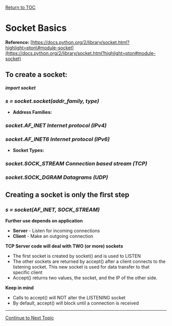 <a href="https://github.com/CyberTrainingUSAF/08-Network-Programming/blob/master/00-Table-of-Contents.md" rel="Return to TOC"> Return to TOC </a>

# Socket Basics

**Reference:** [https://docs.python.org/2/library/socket.html?highlight=pton\#module-socket](https://docs.python.org/2/library/socket.html?highlight=pton#module-socket)

## **To create a socket:**

#### _import socket_ 

### _s = socket.socket\(addr\_family, type\)_

* **Address Families:**

### _socket.AF\_INET      Internet protocol \(IPv4\)_ 

### _socket.AF\_INET6     Internet protocol \(IPv6\)_ 

* **Socket Types:**

### _socket.SOCK\_STREAM  Connection based stream \(TCP\)_ 

### _socket.SOCK\_DGRAM   Datagrams \(UDP\)_

## Creating a socket is only the ﬁrst step

### _s = socket\(AF\_INET, SOCK\_STREAM\)_ 

**Further use depends on application** 

* **Server** - Listen for incoming connections 
* **Client** - Make an outgoing connection

**TCP Server code will deal with TWO \(or more\) sockets**

* The first socket is created by socket\(\) and is used to LISTEN
* The other sockets are returned by accept\(\) after a client connects to the listening socket. This new socket is used for data transfer to that specific client
* Accept\(\) returns two values, the socket, and the IP of the other side.

**Keep in mind**

* Calls to accept\(\) will NOT alter the LISTENING socket
* By default, accept\(\) will block until a connection is received

---
<a href="https://github.com/CyberTrainingUSAF/08-Network-Programming/blob/master/03-intro-to-sockets/udp-client-server/README.md" > Continue to Next Topic </a>
